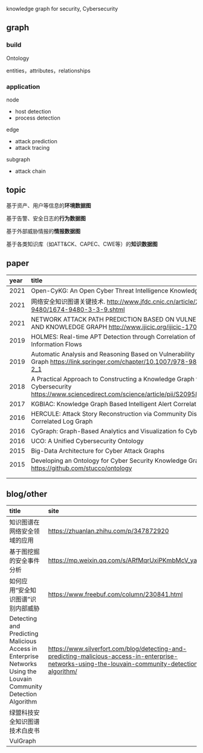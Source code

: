 knowledge graph for security, Cybersecurity

## graph

### build

Ontology

entities，attributes，relationships

### application

node

- host detection
- process detection

edge

- attack prediction
- attack tracing

subgraph

- attack chain

## topic

基于资产、用户等信息的**环境数据图**

基于告警、安全日志的**行为数据图**

基于外部威胁情报的**情报数据图**

基于各类知识库（如ATT&CK、CAPEC、CWE等）的**知识数据图**

## paper

| year | title                                                        | C/J         |
| :--- | :----------------------------------------------------------- | :---------- |
| 2021 | Open-CyKG: An Open Cyber Threat Intelligence Knowledge Graph |             |
| 2021 | 网络安全知识图谱关键技术. http://www.jfdc.cnic.cn/article/2021/1674-9480/1674-9480-3-3-9.shtml |             |
| 2021 | NETWORK ATTACK PATH PREDICTION BASED ON VULNERABILITY DATA AND KNOWLEDGE GRAPH http://www.ijicic.org/ijicic-170518.pdf |             |
| 2019 | HOLMES: Real-time APT Detection through Correlation of Suspicious Information Flows | S&P         |
| 2019 | Automatic Analysis and Reasoning Based on Vulnerability Knowledge Graph https://link.springer.com/chapter/10.1007/978-981-15-1922-2_1 |             |
| 2018 | A Practical Approach to Constructing a Knowledge Graph for Cybersecurity https://www.sciencedirect.com/science/article/pii/S2095809918301097 | Engineering |
| 2017 | KGBIAC: Knowledge Graph Based Intelligent Alert Correlation Framework | CCS         |
| 2016 | HERCULE: Attack Story Reconstruction via Community Discovery on Correlated Log Graph |             |
| 2016 | CyGraph: Graph-Based Analytics and Visualization fo Cybersecurity |             |
| 2016 | UCO: A Unified Cybersecurity Ontology                        | aaai        |
| 2015 | Big-Data Architecture for Cyber Attack Graphs                |             |
| 2015 | Developing an Ontology for Cyber Security Knowledge Graphs. https://github.com/stucco/ontology |             |
|      |                                                              |             |
|      |                                                              |             |

## blog/other

| title                                                        | site                                                         |
| :----------------------------------------------------------- | :----------------------------------------------------------- |
| 知识图谱在网络安全领域的应用                                 | https://zhuanlan.zhihu.com/p/347872920                       |
| 基于图挖掘的安全事件分析                                     | https://mp.weixin.qq.com/s/ARfMqrUxiPKmbMcV_yaluw            |
| 如何应用“安全知识图谱”识别内部威胁                           | https://www.freebuf.com/column/230841.html                   |
| Detecting and Predicting Malicious Access in Enterprise Networks Using the Louvain Community Detection Algorithm | https://www.silverfort.com/blog/detecting-and-predicting-malicious-access-in-enterprise-networks-using-the-louvain-community-detection-algorithm/ |
| 绿盟科技安全知识图谱技术白皮书                               |                                                              |
| VulGraph                                                     |                                                              |

